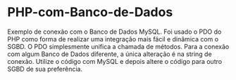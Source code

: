 # PHP-com-Banco-de-Dados
Exemplo de conexão com o Banco de Dados MySQL.
Foi usado o PDO do PHP como forma de realizar uma integração mais fácil e dinâmica com o SGBD.
O PDO simplesmente unifica a chamada de métodos.
Para a conexão com algum Banco de Dados diferente, a única alteração é na string de conexão.
Utilize o código com MySQL e depois altere o código para outro SGBD de sua preferência.
